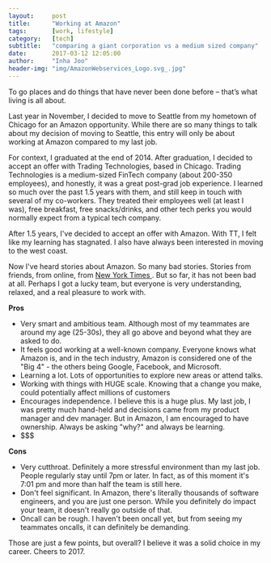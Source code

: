 ```yaml
---
layout:     post
title:      "Working at Amazon"
tags:       [work, lifestyle]
category:   [tech]
subtitle:   "comparing a giant corporation vs a medium sized company"
date:       2017-03-12 12:05:00
author:     "Inha Joo"
header-img: "img/AmazonWebservices_Logo.svg_.jpg"
---
```


<span class="caption text-muted">To go places and do things that have never been done before – that’s what living is all about.</span>

<p> Last year in November, I decided to move to Seattle from my hometown of Chicago for an Amazon opportunity. While there are so many things to talk about my decision of moving to Seattle, this entry will only be about working at Amazon compared to my last job. </p>

<p> For context, I graduated at the end of 2014. After graduation, I decided to accept an offer with Trading Technologies, based in Chicago. Trading Technologies is a medium-sized FinTech company (about 200-350 employees), and honestly, it was a great post-grad job experience. I learned so much over the past 1.5 years with them, and still keep in touch with several of my co-workers. They treated their employees well (at least I was), free breakfast, free snacks/drinks, and other tech perks you would normally expect from a typical tech company. </p>

<p> After 1.5 years, I've decided to accept an offer with Amazon. With TT, I felt like my learning has stagnated. I also have always been interested in moving to the west coast. </p>

<p> Now I've heard stories about Amazon. So many bad stories. Stories from friends, from online, from <a href="https://www.nytimes.com/2015/08/16/technology/inside-amazon-wrestling-big-ideas-in-a-bruising-workplace.html"> New York Times </a>. But so far, it has not been bad at all. Perhaps I got a lucky team, but everyone is very understanding, relaxed, and a real pleasure to work with. </p>

**Pros**
- Very smart and ambitious team. Although most of my teammates are around my age (25-30s), they all go above and beyond what they are asked to do.
- It feels good working at a well-known company. Everyone knows what Amazon is, and in the tech industry, Amazon is considered one of the "Big 4" - the others being Google, Facebook, and Microsoft.
- Learning a lot. Lots of opportunities to explore new areas or attend talks.
- Working with things with HUGE scale. Knowing that a change you make, could potentially affect millions of customers
- Encourages independence. I believe this is a huge plus. My last job, I was pretty much hand-held and decisions came from my product manager and dev manager. But in Amazon, I am encouraged to have ownership. Always be asking "why?" and always be learning.
- $$$

**Cons**
- Very cutthroat. Definitely a more stressful environment than my last job. People regularly stay until 7pm or later. In fact, as of this moment it's 7:01 pm and more than half the team is still here.
- Don't feel significant. In Amazon, there's literally thousands of software engineers, and you are just one person. While you definitely do impact your team, it doesn't really go outside of that.
- Oncall can be rough. I haven't been oncall yet, but from seeing my teammates oncalls, it can definitely be demanding.

<p> Those are just a few points, but overall? I believe it was a solid choice in my career. Cheers to 2017.</p>


